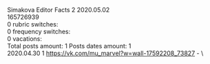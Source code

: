 Simakova	Editor Facts 2 2020.05.02\
165726939\
0 rubric switches:\
0 frequency switches:\
0 vacations:\
Total posts amount: 1	Posts dates amount: 1\
2020.04.30 1 https://vk.com/mu_marvel?w=wall-17592208_73827 - \
